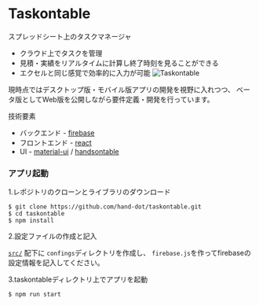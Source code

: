 # Taskontable

スプレッドシート上のタスクマネージャ

 * クラウド上でタスクを管理
 * 見積・実績をリアルタイムに計算し終了時刻を見ることができる
 * エクセルと同じ感覚で効率的に入力が可能
![Taskontable](https://user-images.githubusercontent.com/24843808/33806651-c641de84-de0e-11e7-9f0f-f4047b37154b.png)

現時点ではデスクトップ版・モバイル版アプリの開発を視野に入れつつ、
ベータ版としてWeb版を公開しながら要件定義・開発を行っています。


技術要素
 * バックエンド - [firebase](https://firebase.google.com/)
 * フロントエンド - [react](https://reactjs.org/)
 * UI - [material-ui](https://material-ui-next.com/) / [handsontable](https://handsontable.com/)

### アプリ起動

1.レポジトリのクローンとライブラリのダウンロード
```
$ git clone https://github.com/hand-dot/taskontable.git
$ cd taskontable
$ npm install
```

2.設定ファイルの作成と記入

[`src/`](https://github.com/hand-dot/taskontable/tree/master/src) 配下に `confings`ディレクトリを作成し、
`firebase.js`を作ってfirebaseの設定情報を記入してください。

3.taskontableディレクトリ上でアプリを起動
```
$ npm run start
```
